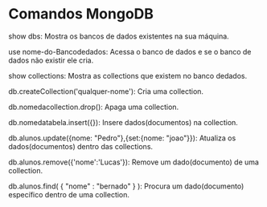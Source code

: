 # Comandos MongoDB

show dbs: Mostra os bancos de dados existentes na sua máquina.

use nome-do-Bancodedados: Acessa o banco de dados e se o banco de dados não existir ele cria.

show collections: Mostra as collections que existem no banco dedados.

db.createCollection('qualquer-nome'): Cria uma collection.

db.nomedacollection.drop(): Apaga uma collection.

db.nomedatabela.insert({}): Insere dados(documentos) na collection.

db.alunos.update({nome: "Pedro"},{set:{nome: "joao"}}): Atualiza os dados(documentos) dentro das collections.

db.alunos.remove({'nome':'Lucas'}): Remove um dado(documento) de uma collection.

db.alunos.find( { "nome" : "bernado" } ): Procura um dado(documento) específico dentro de uma collection.

